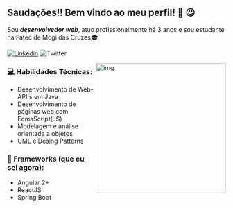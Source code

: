 ## Saudações!! Bem vindo ao meu perfil! 👋 :wink:

Sou ***desenvolvedor web***, atuo profissionalmente há 3 anos e sou estudante na Fatec de Mogi das Cruzes:mortar_board:<br/>

[![Linkedin](https://img.shields.io/badge/-LinkedIn-blue?style=flat&logo=Linkedin&logoColor=white)](https://www.linkedin.com/in/lnogueiratdm/) ![Twitter](https://img.shields.io/twitter/url?logo=twitter&url=https%3A%2F%2Ftwitter.com%2Fnogueiradev_)
   
   <img align="right" width="300" height="300" alt="img" src="https://user-images.githubusercontent.com/20306466/125015457-e7b9a280-e045-11eb-85d5-ca34391a07bc.jpeg" width="50%" height="auto"/>

###  :computer: Habilidades Técnicas:
   - Desenvolvimento de Web-API's em Java
   - Desenvolvimento de páginas web com EcmaScript(JS)
   - Modelagem e análise orientada a objetos
   - UML e Desing Patterns
   
### :space_invader: Frameworks (que eu sei agora):
   - Angular 2+
   - ReactJS
   - Spring Boot
